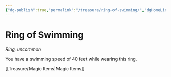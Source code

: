 ```yaml
---
{"dg-publish":true,"permalink":"/treasure/ring-of-swimming/","dgHomeLink":false,"dgPassFrontmatter":true}
---
```



# Ring of Swimming

*Ring, uncommon*

You have a swimming speed of 40 feet while wearing this ring.


[[Treasure/Magic Items|Magic Items]]